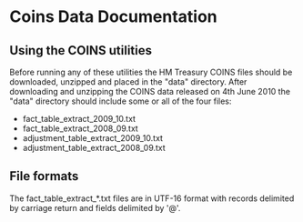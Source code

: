 Coins Data Documentation
========================

Using the COINS utilities
-------------------------

Before running any of these utilities the HM Treasury COINS files should be downloaded, unzipped and placed in the "data" directory. After downloading and unzipping the COINS data released on 4th June 2010 the "data" directory should include some or all of the four files:

* fact_table_extract_2009_10.txt
* fact_table_extract_2008_09.txt
* adjustment_table_extract_2009_10.txt
* adjustment_table_extract_2008_09.txt


File formats
------------

The fact_table_extract_*.txt files are in UTF-16 format with records delimited by carriage return and fields delimited by '@'.
